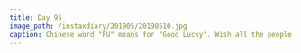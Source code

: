 ```yaml
---
title: Day 95
image_path: /instaxdiary/201905/20190510.jpg
caption: Chinese word "FU" means for "Good Lucky". Wish all the people that suffered #coronavirus  will healthy and safe.
---
```


